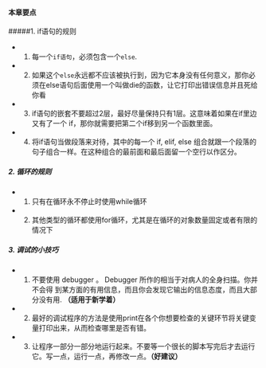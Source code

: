 #### 本章要点

#####1. if语句的规则

- 1. 每一个`if语句`，必须包含一个`else`.
- 2. 如果这个`else`永远都不应该被执行到，因为它本身没有任何意义，那你必须在else语句后面使用一个叫做die的函数，让它打印出错误信息并且死给你看
- 3. if语句的嵌套不要超过2层，最好尽量保持只有1层。这意味着如果在if里边又有了一个 if，那你就需要把第二个if移到另一个函数里面。
- 4. 将if语句当做段落来对待，其中的每一个 if, elif, else 组合就跟一个段落的句子组合一样。在这种组合的最前面和最后面留一个空行以作区分。



##### 2. 循环的规则
- 1. 只有在循环永不停止时使用while循环
- 2. 其他类型的循环都使用for循环，尤其是在循环的对象数量固定或者有限的情况下



##### 3. 调试的小技巧
- 1. 不要使用 debugger 。 Debugger 所作的相当于对病人的全身扫描。你并不会得 到某方面的有用信息，而且你会发现它输出的信息态度，而且大部分没有用. **（适用于新学着）**
- 2. 最好的调试程序的方法是使用print在各个你想要检查的关键环节将关键变量打印出来，从而检查哪里是否有错。
- 3. 让程序一部分一部分地运行起来。不要等一个很长的脚本写完后才去运行它。写一点，运行一点，再修改一点。**（好建议）**